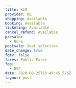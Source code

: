 ```yaml
---
title: KLM
provider: KL
shopping: Available
booking: Available
ticketing: Available
cancel_refund: Available
presale:
  - None
postsale: Seat selection
date_change: true
fqtv: false
fares: Public Fares
fop:
  - BSP
date: 2020-08-25T15:49:45.526Z
layout: post
---
```

